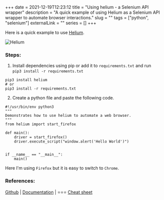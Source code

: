 +++
date = 2021-12-19T12:23:12
title = "Using helium - a Selenium API wrapper"
description = "A quick example of using Helium as a Selenium API wrapper to automate browser interactions."
slug = ""
tags = ["python", "selenium"]
externalLink = ""
series = []
+++
        
Here is a quick example to use [Helium](https://github.com/mherrmann/selenium-python-helium).

![Helium](/images/2021/12/516002003606105.gif)
### Steps:

1. Install dependencies using pip or add it to `requirements.txt` and run `pip3 install -r requirements.txt`
```shell
pip3 install helium
# or
pip3 install -r requirements.txt
```

2. Create a python file and paste the following code.

```python3
#!/usr/bin/env python3
"""
Demonstrates how to use helium to automate a web browser.
"""
from helium import start_firefox

def main():
    driver = start_firefox()
    driver.execute_script("window.alert('Hello World')")


if __name__ == "__main__":
    main()
```

Here I'm using `Firefox` but it is easy to switch to `Chrome`.

### References:

[Github](https://github.com/mherrmann/selenium-python-helium) |
[Documentation](https://selenium-python-helium.readthedocs.io/en/latest/) |
⭐⭐⭐ [Cheat sheet](https://github.com/mherrmann/selenium-python-helium/blob/master/docs/cheatsheet.md)
